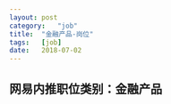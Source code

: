 ```yaml
---
layout:	post
category:	"job"
title:	"金融产品-岗位"
tags:	[job]
date:	2018-07-02
---
```

## 网易内推职位类别：金融产品
